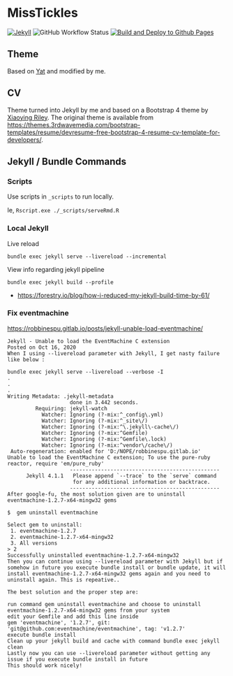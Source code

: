 # MissTickles

[![Jekyll](https://img.shields.io/badge/jekyll-4.2.0-blue.svg)](https://jekyllrb.com/) ![GitHub Workflow Status](https://img.shields.io/github/workflow/status/misstickles/misstickles.github.io/Build%20and%20Deploy%20to%20Github%20Pages?style=flat)
[![Build and Deploy to Github Pages](https://github.com/misstickles/misstickles.github.io/actions/workflows/main.yml/badge.svg)](https://github.com/misstickles/misstickles.github.io/actions/workflows/main.yml)

## Theme

Based on [Yat](https://github.com/jeffreytse/jekyll-theme-yat) and modified by me.

## CV

Theme turned into Jekyll by me and based on a Bootstrap 4 theme by [Xiaoying Riley](https://twitter.com/3rdwave_themes). The original theme is available from <https://themes.3rdwavemedia.com/bootstrap-templates/resume/devresume-free-bootstrap-4-resume-cv-template-for-developers/>.

## Jekyll / Bundle Commands

### Scripts

Use scripts in `_scripts` to run locally.

Ie, `Rscript.exe ./_scripts/serveRmd.R`

### Local Jekyll

Live reload

`bundle exec jekyll serve --livereload --incremental`

View info regarding jekyll pipeline

`bundle exec jekyll build --profile`

- <https://forestry.io/blog/how-i-reduced-my-jekyll-build-time-by-61/>

### Fix eventmachine

<https://robbinespu.gitlab.io/posts/jekyll-unable-load-eventmachine/>

```
Jekyll - Unable to load the EventMachine C extension
Posted on Oct 16, 2020
When I using --livereload parameter with Jekyll, I get nasty failure like below :

bundle exec jekyll serve --livereload --verbose -I
.
.
.
Writing Metadata: .jekyll-metadata
                    done in 3.442 seconds.
         Requiring: jekyll-watch
           Watcher: Ignoring (?-mix:^_config\.yml)
           Watcher: Ignoring (?-mix:^_site\/)
           Watcher: Ignoring (?-mix:^\.jekyll\-cache\/)
           Watcher: Ignoring (?-mix:^Gemfile)
           Watcher: Ignoring (?-mix:^Gemfile\.lock)
           Watcher: Ignoring (?-mix:^vendor\/cache\/)
 Auto-regeneration: enabled for 'D:/NOPE/robbinespu.gitlab.io'
Unable to load the EventMachine C extension; To use the pure-ruby reactor, require 'em/pure_ruby'
                    ------------------------------------------------
      Jekyll 4.1.1   Please append `--trace` to the `serve` command
                     for any additional information or backtrace.
                    ------------------------------------------------
After google-fu, the most solution given are to uninstall eventmachine-1.2.7-x64-mingw32 gems

$  gem uninstall eventmachine

Select gem to uninstall:
 1. eventmachine-1.2.7
 2. eventmachine-1.2.7-x64-mingw32
 3. All versions
> 2
Successfully uninstalled eventmachine-1.2.7-x64-mingw32
Then you can continue using --livereload parameter with Jekyll but if somehow in future you execute bundle install or bundle update, it will install eventmachine-1.2.7-x64-mingw32 gems again and you need to uninstall again. This is repeative..

The best solution and the proper step are:

run command gem uninstall eventmachine and choose to uninstall eventmachine-1.2.7-x64-mingw32 gems from your system
edit your Gemfile and add this line inside
gem 'eventmachine', '1.2.7', git: 'git@github.com:eventmachine/eventmachine', tag: 'v1.2.7'
execute bundle install
Clean up your jekyll build and cache with command bundle exec jekyll clean
Lastly now you can use --livereload parameter without getting any issue if you execute bundle install in future
This should work nicely!
```
